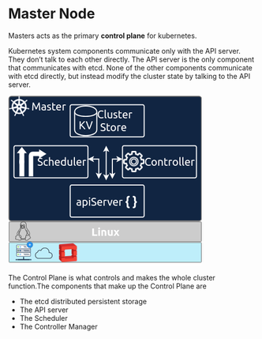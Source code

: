 # Master Node

Masters acts as the primary **control plane** for kubernetes. 

Kubernetes system components communicate only with the API server. They don’t talk to each other directly. The API server is the only component that communicates with etcd. None of the other components communicate with etcd directly, but instead modify the cluster state by talking to the API server.

![](.gitbook/assets/kubernetes-34.png)



The Control Plane is what controls and makes the whole cluster function.The components that make up the Control Plane are

* The etcd distributed persistent storage
* The API server
* The Scheduler
* The Controller Manager


